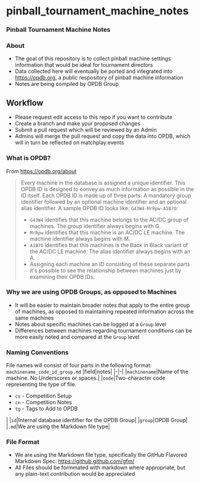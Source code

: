 # pinball_tournament_machine_notes

### Pinball Tournament Machine Notes

### About
* The goal of this repository is to collect pinball machine settings information that would be ideal for tournament directors
* Data collected here will eventually be ported and integrated into https://opdb.org, a public respository of pinball machine information
* Notes are being compiled by OPDB Group

## Workflow
* Please request edit access to this repo if you want to contribute
* Create a branch and make your proposed changes
* Submit a pull request which will be reviewed by an Admin
* Admins will merge the pull request and copy the data into OPDB, which will in turn be reflected on matchplay.events

### What is OPDB?
From https://opdb.org/about
>Every machine in the database is assigned a unique identifier. This OPDB ID is designed to convey as much information as possible in the ID itself. Each OPDB ID is made up of three parts: A mandatory group identifier followed by an optional machine identifier and an optional alias identifier. A sample OPDB ID looks like: `G43W4-MrRpw-A1B7O`:
> * `G43W4` identifies that this machine belongs to the AC/DC group of machines. The group identifier always begins with G.
> * `MrRpw` identifies that this machine is an AC/DC LE machine. The machine identifier always begins with M.
> * `A1B7O` identifies that this machines is the Back in Black variant of the AC/DC LE machine. The alias identifier always begins with an A.
> * Assigning each machine an ID consisting of these separate parts it's possible to see the relationship between machines just by examining their OPDB IDs.

### Why we are using OPDB Groups, as opposed to Machines
* It will be easier to maintain broader notes that apply to the entire group of machines, as opposed to maintaining repeated information across the same machines
* Notes about specific machines can be logged at a `Group` level
* Differences between machines regarding tournament conditions can be more easily noted and compared at the `Group` level

### Naming Conventions
File names will consist of four parts in the following format: `machinename_code_id_group.md`
|field|notes|
|-|-|
|`machinename`|Name of the machine.  No Underscores or spaces.|
|`code`|Two-character code representing the type of file.<ul><li>`cs` - Competition Setup</li><li>`cn` - Competition Notes</li><li>`tg` - Tags to Add to OPDB</li></ul>|
|`id`|Internal database identifier for the OPDB Group|
|`group`|OPDB Group|
|`.md`|We are using the Markdown file type|

### File Format
* We are using the Markdown file type, specifically the GitHub Flavored Markdown Spec: https://github.github.com/gfm/
* All Files should be formmated with markdown where appropriate, but any plain-text contribution would be appreciated 
